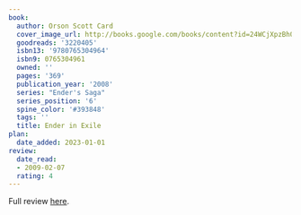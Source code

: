```yaml
---
book:
  author: Orson Scott Card
  cover_image_url: http://books.google.com/books/content?id=24WCjXpzBh0C&printsec=frontcover&img=1&zoom=1&edge=curl&source=gbs_api
  goodreads: '3220405'
  isbn13: '9780765304964'
  isbn9: 0765304961
  owned: ''
  pages: '369'
  publication_year: '2008'
  series: "Ender's Saga"
  series_position: '6'
  spine_color: '#393848'
  tags: ''
  title: Ender in Exile
plan:
  date_added: 2023-01-01
review:
  date_read:
  - 2009-02-07
  rating: 4
---
```

Full review [here](https://www.chrishubbs.com/2009/02/11/book-review-ender-in-exile-by-orson-scott-card/).
